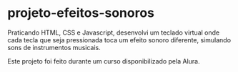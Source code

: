 # projeto-efeitos-sonoros
 Praticando HTML, CSS e Javascript, desenvolvi um teclado virtual onde cada tecla 
 que seja pressionada toca um efeito sonoro diferente, simulando sons de instrumentos musicais.

Este projeto foi feito durante um curso disponibilizado pela Alura.